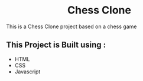 <h1 align="center">Chess Clone</h1>

<p>This is a Chess Clone project based on a chess game </p>

<h2>This Project is Built using :</h2>
<ul>
<li>HTML</li>
<li>CSS</li>
<li>Javascript</li>
</ul>